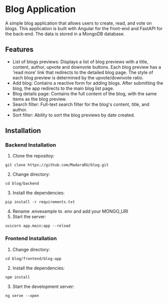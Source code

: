 # Blog Application

A simple blog application that allows users to create, read, and vote on blogs. This application is built with Angular for the front-end and FastAPI for the back-end. The data is stored in a MongoDB database.

## Features
- List of blogs previews: Displays a list of blog previews with a title, content, author, upvote and downvote buttons. Each blog preview has a ‘read more’ link that redirects to the detailed blog page. The style of each blog preview is determined by the upvote/downvote ratio.
- Add blog: Contains a reactive form for adding blogs. After submitting the blog, the app redirects to the main blog list page.
- Blog details page: Contains the full content of the blog, with the same items as the blog preview.
- Search filter: Full-text search filter for the blog's content, title, and author.
- Sort filter: Ability to sort the blog previews by date created.

## Installation

### Backend Installation
1. Clone the repositoy:
```
git clone https://github.com/MadaraRU/blog.git
```
2. Change directory: 
```
cd blog/backend
```
3. Install the dependencies:
```
pip install -r requirements.txt
```
4. Rename .envexample to .env and add your MONGO_URI
5. Start the server:
```
uvicorn app.main:app --reload
```

### Frontend Installation
1. Change directory: 
```
cd blog/frontend/blog-app
```
2. Install the dependencies:
```
npm install
```
3. Start the development server:
```
ng serve --open
```

